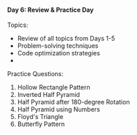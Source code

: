 #### Day 6: Review & Practice Day
Topics:
- Review of all topics from Days 1-5
- Problem-solving techniques
- Code optimization strategies
- 
Practice Questions:

1. Hollow Rectangle Pattern
2. Inverted Half Pyramid
3. Half Pyramid after 180-degree Rotation
4. Half Pyramid using Numbers
5. Floyd's Triangle
6. Butterfly Pattern
